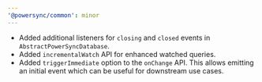 ```yaml
---
'@powersync/common': minor
---
```


- Added additional listeners for `closing` and `closed` events in `AbstractPowerSyncDatabase`.
- Added `incrementalWatch` API for enhanced watched queries.
- Added `triggerImmediate` option to the `onChange` API. This allows emitting an initial event which can be useful for downstream use cases.
